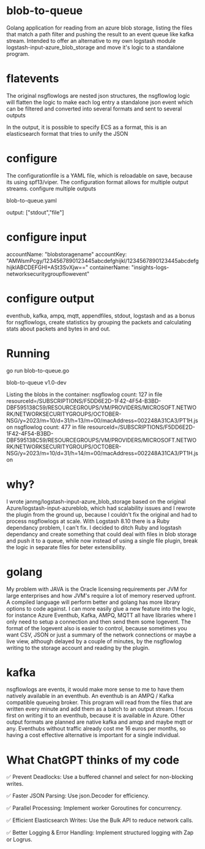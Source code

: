 # blob-to-queue
Golang application for reading from an azure blob storage, listing the files that match a path filter and pushing the result to an event queue like kafka stream. Intended to offer an alternative to my own logstash module logstash-input-azure_blob_storage and move it's logic to a standalone program.

# flatevents
The original nsgflowlogs are nested json structures, the nsgflowlog logic will flatten the logic to make each log entry a standalone json event which can be filtered and converted into several formats and sent to several outputs

In the output, it is possible to specify ECS as a format, this is an elasticsearch format that tries to unify the JSON

# configure
The configurationfile is a YAML file, which is reloadable on save, because its using spf13/viper. The configuration format allows for multiple output streams.
configure multiple outputs

blob-to-queue.yaml

output: ["stdout","file"]

# configure input
accountName: "blobstoragename"
accountKey: "AMWsmPcgy/1234567890123445abcdefghijkl/1234567890123445abcdefghijklABCDEFGHI+ASt3SvXjw=="
containerName: "insights-logs-networksecuritygroupflowevent"

# configure output
eventhub, kafka, ampq, mqtt, appendfiles, stdout, logstash
and as a bonus for nsgflowlogs, create statistics by grouping the packets and calculating stats about packets and bytes in and out.

# Running
go run blob-to-queue.go

blob-to-queue v1.0-dev

Listing the blobs in the container:
nsgflowlog count:  127  in file resourceId=/SUBSCRIPTIONS/F5DD6E2D-1F42-4F54-B3BD-DBF595138C59/RESOURCEGROUPS/VM/PROVIDERS/MICROSOFT.NETWORK/NETWORKSECURITYGROUPS/OCTOBER-NSG/y=2023/m=10/d=31/h=13/m=00/macAddress=002248A31CA3/PT1H.json
nsgflowlog count:  477  in file resourceId=/SUBSCRIPTIONS/F5DD6E2D-1F42-4F54-B3BD-DBF595138C59/RESOURCEGROUPS/VM/PROVIDERS/MICROSOFT.NETWORK/NETWORKSECURITYGROUPS/OCTOBER-NSG/y=2023/m=10/d=31/h=14/m=00/macAddress=002248A31CA3/PT1H.json

# why?
I wrote janmg/logstash-input-azure_blob_storage based on the original Azure/logstash-input-azureblob, which had scalability issues and I rewrote the plugin from the ground up, because I couldn't fix the original and had to process nsgflowlogs at scale. With Logstash 8.10 there is a Ruby dependancy problem, I can't fix. I decided to ditch Ruby and logstash dependancy and create something that could deal with files in blob storage and push it to a queue, while now instead of using a single file plugin, break the logic in separate files for beter extensibility.

# golang
My problem with JAVA is the Oracle licensing requirements per JVM for large enterprises and how JVM's require a lot of memory reserved upfront. A compiled language will perform better and golang has more library options to code against. I can more easily glue a new feature into the logic, for instance Azure Eventhub, Kafka, AMPQ, MQTT all have libraries where I only need to setup a connection and then send them some logevent. The format of the logevent also is easier to control, because sometimes you want CSV, JSON or just a summary of the network connections or maybe a live view, although delayed by a couple of minutes, by the nsgflowlog writing to the storage account and reading by the plugin.

# kafka
nsgflowlogs are events, it would make more sense to me to have them natively available in an eventhub. An eventhub is an AMPQ / Kafka compatible queueing broker. This program will read from the files that are written every minute and add them as a batch to an output stream. I focus first on writing it to an eventhub, because it is available in Azure. Other output formats are planned are native kafka and amqp and maybe mqtt or any. Eventhubs without traffic already cost me 16 euros per months, so having a cost effective alternative is important for a single individual.

# What ChatGPT thinks of my code
✅ Prevent Deadlocks: Use a buffered channel and select for non-blocking writes.

✅ Faster JSON Parsing: Use json.Decoder for efficiency.

✅ Parallel Processing: Implement worker Goroutines for concurrency.

✅ Efficient Elasticsearch Writes: Use the Bulk API to reduce network calls.

✅ Better Logging & Error Handling: Implement structured logging with Zap or Logrus.